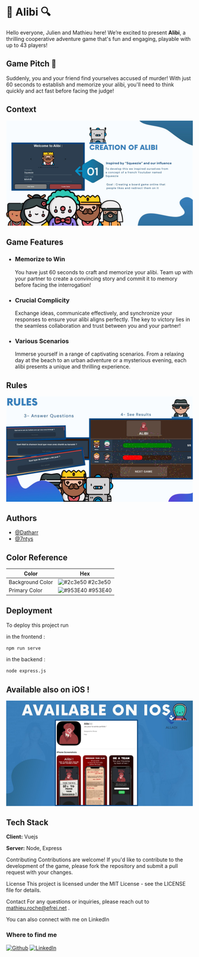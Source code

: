 
# 🔎 Alibi 🔍

Hello everyone, Julien and Mathieu here! We’re excited to present **Alibi**, a thrilling cooperative adventure game that's fun and engaging, playable with up to 43 players!

 ## Game Pitch 🔔
Suddenly, you and your friend find yourselves accused of murder! With just 60 seconds to establish and memorize your alibi, you'll need to think quickly and act fast before facing the judge!
<br>
## Context 
![Context](preview/1.jpg)
<br>
## Game Features
- ### Memorize to Win
  You have just 60 seconds to craft and memorize your alibi. Team up with your partner to create a convincing story and commit it to memory before facing the interrogation!
- ### Crucial Complicity
  Exchange ideas, communicate effectively, and synchronize your responses to ensure your alibi aligns perfectly. The key to victory lies in the seamless collaboration and trust between you and your partner!

- ### Various Scenarios
  Immerse yourself in a range of captivating scenarios. From a relaxing day at the beach to an urban adventure or a mysterious evening, each alibi presents a unique and thrilling experience.


## Rules
![Rules](preview/3.jpg)

## Authors

- [@Datharr](https://github.com/Datharr)
- [@7ntys](https://github.com/7ntys)

## Color Reference

| Color             | Hex                                                                |
| ----------------- | ------------------------------------------------------------------ |
| Background Color | ![#2c3e50](https://via.placeholder.com/10/2c3e50?text=+) #2c3e50 |
| Primary Color | ![#953E40](https://via.placeholder.com/10/953E40?text=+) #953E40 |


## Deployment

To deploy this project run

in the frontend :
```bash
npm run serve
```
in the backend :
```bash
node express.js
```

## Available also on iOS !
![Rules](preview/4.jpg)

## Tech Stack

**Client:** Vuejs

**Server:** Node, Express


Contributing
Contributions are welcome! If you'd like to contribute to the development of the game, please fork the repository and submit a pull request with your changes.

License
This project is licensed under the MIT License - see the LICENSE file for details.

Contact
For any questions or inquiries, please reach out to mathieu.roche@efrei.net .

You can also connect with me on LinkedIn 

<h3>Where to find me</h3>
<p><a href="https://github.com/Datharr" target="_blank"><img alt="Github" src="https://img.shields.io/badge/GitHub-%2312100E.svg?&style=for-the-badge&logo=Github&logoColor=white" /></a> <a href="https://twitter.com/Guibz16" target="_blank"></a> <a href="https://www.linkedin.com/in/mathieu-roche-efrei/" target="_blank"><img alt="LinkedIn" src="https://img.shields.io/badge/linkedin-%230077B5.svg?&style=for-the-badge&logo=linkedin&logoColor=white" /></a> <a href="https://medium.com/@th.guibert" target="_blank">
</p>

